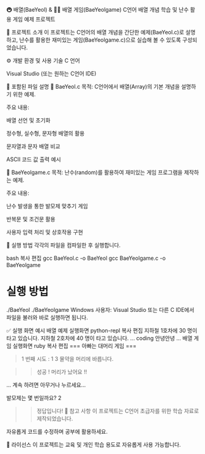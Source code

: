 🚇 배열(BaeYeol) & 👨‍🦲 배열 게임(BaeYeolgame)
C언어 배열 개념 학습 및 난수 활용 게임 예제 프로젝트

🎯 프로젝트 소개
이 프로젝트는 C언어의 배열 개념을 간단한 예제(BaeYeol.c)로 설명하고, 난수를 활용한 재미있는 게임(BaeYeolgame.c)으로 실습해 볼 수 있도록 구성되었습니다.

⚙️ 개발 환경 및 사용 기술
C 언어

Visual Studio (또는 원하는 C언어 IDE)

📁 포함된 파일 설명
📌 BaeYeol.c
목적: C언어에서 배열(Array)의 기본 개념을 설명하기 위한 예제.

주요 내용:

배열 선언 및 초기화

정수형, 실수형, 문자형 배열의 활용

문자열과 문자 배열 비교

ASCII 코드 값 출력 예시

📌 BaeYeolgame.c
목적: 난수(random)를 활용하여 재미있는 게임 프로그램을 제작하는 예제.

주요 내용:

난수 발생을 통한 발모제 맞추기 게임

반복문 및 조건문 활용

사용자 입력 처리 및 상호작용 구현

🚀 실행 방법
각각의 파일을 컴파일한 후 실행합니다.

bash
복사
편집
gcc BaeYeol.c -o BaeYeol
gcc BaeYeolgame.c -o BaeYeolgame

# 실행 방법
./BaeYeol
./BaeYeolgame
Windows 사용자: Visual Studio 또는 다른 C IDE에서 파일을 불러와 바로 실행하면 됩니다.

✅ 실행 화면 예시
배열 예제 실행화면
python-repl
복사
편집
지하철 1호차에 30 명이 타고 있습니다.
지하철 2호차에 40 명이 타고 있습니다.
...
coding
안녕안녕
...
배열 게임 실행화면
ruby
복사
편집
=== 아빠는 대머리 게임 ===

> 1 번째 시도 : 1 3 물약을 머리에 바릅니다.

>> 성공 ! 머리가 났어요 !!

... 계속 하려면 아무거나 누르세요...

발모제는 몇 번일까요?
2

>> 정답입니다!
📌 참고 사항
이 프로젝트는 C언어 초급자를 위한 학습 자료로 제작되었습니다.

자유롭게 코드를 수정하며 공부에 활용하세요.

📄 라이선스
이 프로젝트는 교육 및 개인 학습 용도로 자유롭게 사용 가능합니다.
